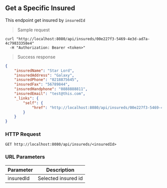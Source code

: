 ## Get a Specific Insured

This endpoint get insured by <code>insuredId</code>

> Sample request

```shell
curl "http://localhost:8080/api/insureds/00e227f3-5469-4e3d-ad7a-4c79833358e4"
  -H "Authorization: Bearer <token>"
```

> Success response

```json
{
    "insuredName": "Star Lord",
    "insuredAddress": "Galaxy",
    "insuredPhone": "0218875645",
    "insuredFax": "56789844",
    "insuredHandphone": "0888888811",
    "insuredEmail": "test@this.com",
    "_links": {
        "self": {
            "href": "http://localhost:8080/api/insureds/00e227f3-5469-4e3d-ad7a-4c79833358e4"
        }
    }
}
```

### HTTP Request

`GET http://localhost:8080/api/insureds/<insuredId>`

### URL Parameters

Parameter | Description
--------- | -----------
insuredId | Selected insured id
